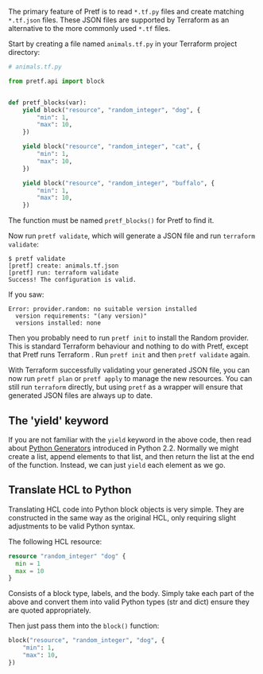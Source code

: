 The primary feature of Pretf is to read `*.tf.py` files and create matching `*.tf.json` files. These JSON files are supported by Terraform as an alternative to the more commonly used `*.tf` files.

Start by creating a file named `animals.tf.py` in your Terraform project directory:

```python
# animals.tf.py

from pretf.api import block


def pretf_blocks(var):
    yield block("resource", "random_integer", "dog", {
        "min": 1,
        "max": 10,
    })

    yield block("resource", "random_integer", "cat", {
        "min": 1,
        "max": 10,
    })

    yield block("resource", "random_integer", "buffalo", {
        "min": 1,
        "max": 10,
    })
```

The function must be named `pretf_blocks()` for Pretf to find it.

Now run `pretf validate`, which will generate a JSON file and run `terraform validate`:

```shell
$ pretf validate
[pretf] create: animals.tf.json
[pretf] run: terraform validate
Success! The configuration is valid.
```

If you saw:

```shell
Error: provider.random: no suitable version installed
  version requirements: "(any version)"
  versions installed: none
```

Then you probably need to run `pretf init` to install the Random provider. This is standard Terraform behaviour and nothing to do with Pretf, except that Pretf runs Terraform . Run `pretf init` and then `pretf validate` again.

With Terraform successfully validating your generated JSON file, you can now run `pretf plan` or `pretf apply` to manage the new resources. You can still run `terraform` directly, but using `pretf` as a wrapper will ensure that generated JSON files are always up to date.

## The 'yield' keyword

If you are not familiar with the `yield` keyword in the above code, then read about [Python Generators](https://www.python.org/dev/peps/pep-0255/) introduced in Python 2.2. Normally we might create a list, append elements to that list, and then return the list at the end of the function. Instead, we can just `yield` each element as we go.

## Translate HCL to Python

Translating HCL code into Python block objects is very simple. They are constructed in the same way as the original HCL, only requiring slight adjustments to be valid Python syntax.

The following HCL resource:

```terraform
resource "random_integer" "dog" {
  min = 1
  max = 10
}
```

Consists of a block type, labels, and the body. Simply take each part of the above and convert them into valid Python types (str and dict) ensure they are quoted appropriately.

Then just pass them into the `block()` function:

```python
block("resource", "random_integer", "dog", {
    "min": 1,
    "max": 10,
})
```

